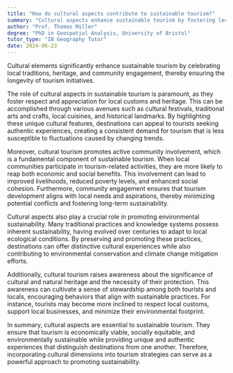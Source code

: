 ```yaml
---
title: "How do cultural aspects contribute to sustainable tourism?"
summary: "Cultural aspects enhance sustainable tourism by fostering local traditions, heritage, and community engagement, which are essential for ensuring the long-term viability of tourism practices."
author: "Prof. Thomas Miller"
degree: "PhD in Geospatial Analysis, University of Bristol"
tutor_type: "IB Geography Tutor"
date: 2024-06-23
---
```


Cultural elements significantly enhance sustainable tourism by celebrating local traditions, heritage, and community engagement, thereby ensuring the longevity of tourism initiatives.

The role of cultural aspects in sustainable tourism is paramount, as they foster respect and appreciation for local customs and heritage. This can be accomplished through various avenues such as cultural festivals, traditional arts and crafts, local cuisines, and historical landmarks. By highlighting these unique cultural features, destinations can appeal to tourists seeking authentic experiences, creating a consistent demand for tourism that is less susceptible to fluctuations caused by changing trends.

Moreover, cultural tourism promotes active community involvement, which is a fundamental component of sustainable tourism. When local communities participate in tourism-related activities, they are more likely to reap both economic and social benefits. This involvement can lead to improved livelihoods, reduced poverty levels, and enhanced social cohesion. Furthermore, community engagement ensures that tourism development aligns with local needs and aspirations, thereby minimizing potential conflicts and fostering long-term sustainability.

Cultural aspects also play a crucial role in promoting environmental sustainability. Many traditional practices and knowledge systems possess inherent sustainability, having evolved over centuries to adapt to local ecological conditions. By preserving and promoting these practices, destinations can offer distinctive cultural experiences while also contributing to environmental conservation and climate change mitigation efforts.

Additionally, cultural tourism raises awareness about the significance of cultural and natural heritage and the necessity of their protection. This awareness can cultivate a sense of stewardship among both tourists and locals, encouraging behaviors that align with sustainable practices. For instance, tourists may become more inclined to respect local customs, support local businesses, and minimize their environmental footprint.

In summary, cultural aspects are essential to sustainable tourism. They ensure that tourism is economically viable, socially equitable, and environmentally sustainable while providing unique and authentic experiences that distinguish destinations from one another. Therefore, incorporating cultural dimensions into tourism strategies can serve as a powerful approach to promoting sustainability.
    